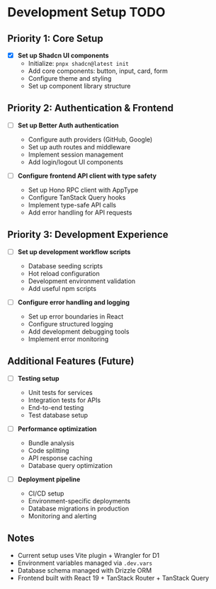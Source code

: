 # Development Setup TODO

## Priority 1: Core Setup

- [x] **Set up Shadcn UI components**
  - Initialize: `pnpx shadcn@latest init`
  - Add core components: button, input, card, form
  - Configure theme and styling
  - Set up component library structure

## Priority 2: Authentication & Frontend

- [ ] **Set up Better Auth authentication**
  - Configure auth providers (GitHub, Google)
  - Set up auth routes and middleware
  - Implement session management
  - Add login/logout UI components

- [ ] **Configure frontend API client with type safety**
  - Set up Hono RPC client with AppType
  - Configure TanStack Query hooks
  - Implement type-safe API calls
  - Add error handling for API requests

## Priority 3: Development Experience

- [ ] **Set up development workflow scripts**
  - Database seeding scripts
  - Hot reload configuration
  - Development environment validation
  - Add useful npm scripts

- [ ] **Configure error handling and logging**
  - Set up error boundaries in React
  - Configure structured logging
  - Add development debugging tools
  - Implement error monitoring

## Additional Features (Future)

- [ ] **Testing setup**
  - Unit tests for services
  - Integration tests for APIs
  - End-to-end testing
  - Test database setup

- [ ] **Performance optimization**
  - Bundle analysis
  - Code splitting
  - API response caching
  - Database query optimization

- [ ] **Deployment pipeline**
  - CI/CD setup
  - Environment-specific deployments
  - Database migrations in production
  - Monitoring and alerting

## Notes

- Current setup uses Vite plugin + Wrangler for D1
- Environment variables managed via `.dev.vars`
- Database schema managed with Drizzle ORM
- Frontend built with React 19 + TanStack Router + TanStack Query
